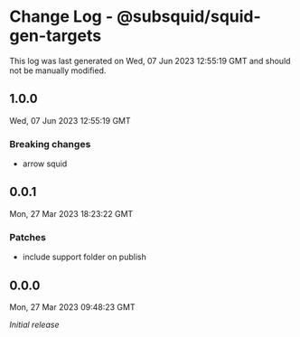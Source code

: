 # Change Log - @subsquid/squid-gen-targets

This log was last generated on Wed, 07 Jun 2023 12:55:19 GMT and should not be manually modified.

## 1.0.0
Wed, 07 Jun 2023 12:55:19 GMT

### Breaking changes

- arrow squid

## 0.0.1
Mon, 27 Mar 2023 18:23:22 GMT

### Patches

- include support folder on publish

## 0.0.0
Mon, 27 Mar 2023 09:48:23 GMT

_Initial release_

